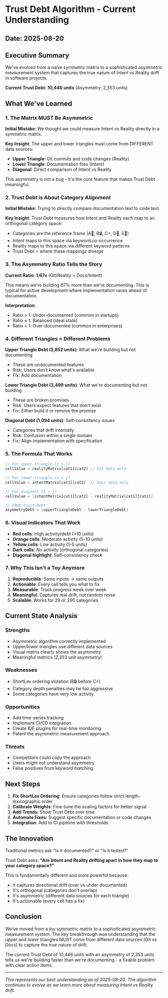 # Trust Debt Algorithm - Current Understanding

## Date: 2025-08-20

## Executive Summary

We've evolved from a naive symmetric matrix to a sophisticated asymmetric measurement system that captures the true nature of Intent vs Reality drift in software projects.

**Current Trust Debt: 10,446 units** (Asymmetry: 2,353 units)

## What We've Learned

### 1. The Matrix MUST Be Asymmetric

**Initial Mistake**: We thought we could measure Intent vs Reality directly in a symmetric matrix.

**Key Insight**: The upper and lower triangles must come from DIFFERENT data sources:
- **Upper Triangle**: Git commits and code changes (Reality)
- **Lower Triangle**: Documentation files (Intent)
- **Diagonal**: Direct comparison of Intent vs Reality

This asymmetry is not a bug - it's the core feature that makes Trust Debt meaningful.

### 2. Trust Debt is About Category Alignment

**Initial Mistake**: Trying to directly compare documentation text to code text.

**Key Insight**: Trust Debt measures how Intent and Reality each map to an orthogonal category space:
- Categories are the reference frame (A🚀, B🔒, C⚡, D🧠, E🎨)
- Intent maps to this space via keyword co-occurrence
- Reality maps to this space via different keyword patterns
- Trust Debt = where these mappings diverge

### 3. The Asymmetry Ratio Tells the Story

**Current Ratio: 1.67x** (Git/Reality > Docs/Intent)

This means we're building 67% more than we're documenting. This is typical for active development where implementation races ahead of documentation.

**Interpretation**:
- Ratio > 1: Under-documented (common in startups)
- Ratio ≈ 1: Balanced (ideal state)
- Ratio < 1: Over-documented (common in enterprises)

### 4. Different Triangles = Different Problems

**Upper Triangle Debt (5,852 units)**: What we're building but not documenting
- These are undocumented features
- Risk: Users don't know what's available
- Fix: Add documentation

**Lower Triangle Debt (3,499 units)**: What we're documenting but not building
- These are broken promises
- Risk: Users expect features that don't exist
- Fix: Either build it or remove the promise

**Diagonal Debt (1,094 units)**: Self-consistency issues
- Categories that drift internally
- Risk: Confusion within a single domain
- Fix: Align implementation with specification

### 5. The Formula That Works

```javascript
// For upper triangle (i < j)
cellValue = realityMatrix[cat1][cat2] // Git data only

// For lower triangle (i > j)  
cellValue = intentMatrix[cat1][cat2]  // Docs data only

// For diagonal (i = j)
cellValue = |intentMatrix[cat1][cat2] - realityMatrix[cat1][cat2]|

// TRUE Trust Debt
asymmetryDebt = |upperTriangleDebt - lowerTriangleDebt|
```

### 6. Visual Indicators That Work

- **Red cells**: High activity/debt (>10 units)
- **Orange cells**: Moderate activity (5-10 units)
- **Yellow cells**: Low activity (1-5 units)
- **Dark cells**: No activity (orthogonal categories)
- **Diagonal highlight**: Self-consistency check

### 7. Why This Isn't a Toy Anymore

1. **Reproducible**: Same inputs → same outputs
2. **Actionable**: Every cell tells you what to fix
3. **Measurable**: Track progress week over week
4. **Meaningful**: Captures real drift, not random noise
5. **Scalable**: Works for 29 or 290 categories

## Current State Analysis

### Strengths
- Asymmetric algorithm correctly implemented
- Upper/lower triangles use different data sources
- Visual matrix clearly shows the asymmetry
- Meaningful metrics (2,353 unit asymmetry)

### Weaknesses
- ShortLex ordering violation (B🔒 before C⚡)
- Category depth penalties may be too aggressive
- Some categories have very low activity

### Opportunities
- Add time-series tracking
- Implement CI/CD integration
- Create IDE plugins for real-time monitoring
- Patent the asymmetric measurement approach

### Threats
- Competitors could copy the approach
- Users might not understand asymmetry
- False positives from keyword matching

## Next Steps

1. **Fix ShortLex Ordering**: Ensure categories follow strict length-lexicographic order
2. **Calibrate Weights**: Fine-tune the scaling factors for better signal
3. **Add Trends**: Show Trust Debt over time
4. **Automate Fixes**: Suggest specific documentation or code changes
5. **Integration**: Add to CI pipeline with thresholds

## The Innovation

Traditional metrics ask "Is it documented?" or "Is it tested?"

Trust Debt asks: **"Are Intent and Reality drifting apart in how they map to your category space?"**

This is fundamentally different and more powerful because:
- It captures directional drift (over vs under documented)
- It's orthogonal (categories don't overlap)
- It's asymmetric (different data sources for each triangle)
- It's actionable (every cell has a fix)

## Conclusion

We've moved from a toy symmetric matrix to a sophisticated asymmetric measurement system. The key breakthrough was understanding that the upper and lower triangles MUST come from different data sources (Git vs Docs) to capture the true nature of drift.

The current Trust Debt of 10,446 units with an asymmetry of 2,353 units tells us we're building faster than we're documenting - a fixable problem with clear action items.

---

*This represents our best understanding as of 2025-08-20. The algorithm continues to evolve as we learn more about measuring Intent vs Reality drift.*
